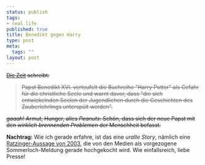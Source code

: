 ```yaml
--- 
status: publish
tags: 
- real life
published: true
title: Benedikt gegen Harry
type: post
meta: 
  tags: ""
layout: post
---
```

<del><a href="http://apollo.zeit.de/kommentare/index.php?km_id=236">Die Zeit</a> schreibt:</del>
<blockquote><del>Papst Benedikt XVI. verteufelt die Buchreihe "Harry Potter" als Gefahr für die christliche Seele und warnt davor, dass "die sich entwickelnden Seelen der Jugendlichen durch die Geschichten des Zauberlehrlings unterspült werden".</del></blockquote>

<del>*gaaah*! Armut, Hunger, alles <em>Peanuts</em>: Schön, dass sich der neue Papst mit den <em>wirklich brennenden Problemen</em> der Menschheit befasst.</del>

<strong>Nachtrag:</strong> Wie ich gerade erfahre, ist das eine <em>uralte Story</em>, nämlich eine <a href="http://www.n24.de/boulevard/nus/index.php/n2005042617321500002">Ratzinger-Aussage von 2003</a>, die von den Medien als vorgezogene Sommerloch-Meldung gerade hochgekocht wird. Wie einfallsreich, liebe Presse!
